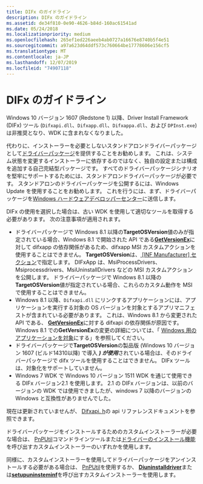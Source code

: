 ```yaml
---
title: DIFx のガイドライン
description: DIFx のガイドライン
ms.assetid: de34f810-0e90-4626-b84d-160ac61541ad
ms.date: 05/24/2018
ms.localizationpriority: medium
ms.openlocfilehash: 265ef1ed226aeeb4ab0727a16676e8740b5f4e51
ms.sourcegitcommit: a97a623d64ddf573c760664be17778606e156cf5
ms.translationtype: MT
ms.contentlocale: ja-JP
ms.lasthandoff: 12/07/2019
ms.locfileid: "74907118"
---
```

# <a name="difx-guidelines"></a>DIFx のガイドライン

Windows 10 バージョン 1607 (Redstone 1) 以降、Driver Install Framework (DIFx) ツール (`Difxapi.dll`、`Difxapp.dll`、`Difxappa.dll`、および `DPInst.exe`) は非推奨となり、WDK に含まれなくなりました。

代わりに、インストーラーを必要としないスタンドアロンドライバーパッケージとして[ドライバーパッケージ](https://docs.microsoft.com/windows-hardware/drivers/install/driver-packages)を提供することをお勧めします。  これは、システム状態を変更するインストーラーに依存するのではなく、独自の設定または構成を追加する自己完結型パッケージです。  すべてのドライバーパッケージシナリオを堅牢にサポートするためには、スタンドアロンドライバーパッケージが必要です。  スタンドアロンのドライバーパッケージを公開するには、Windows Update を使用することをお勧めします。  これを行うには、まず、ドライバーパッケージを[Windows ハードウェアデベロッパーセンター](https://partner.microsoft.com/dashboard)に送信します。

DIFx の使用を選択した場合は、古い WDK を使用して適切なツールを取得する必要があります。 次の注意事項が適用されます。

* ドライバーパッケージで Windows 8.1 以降の**TargetOSVersion**値のみが指定されている場合、Windows 8.1 で開始された API である[**GetVersionEx**](https://docs.microsoft.com/windows/desktop/api/sysinfoapi/nf-sysinfoapi-getversionexa)に対して difxapp の依存関係があるため、difxapp MSI カスタムアクションを使用することはできません。  **TargetOSVersion**は、[ [INF Manufacturer] セクション](inf-manufacturer-section.md)で指定します。 DIFxApp は、MsiProcessDrivers、Msiprocessdrivers、MsiUninstallDrivers などの MSI カスタムアクションを公開します。  ドライバーパッケージで Windows 8.1 以降の**TargetOSVersion**値が指定されている場合、これらのカスタム動作を MSI で使用することはできません。
* Windows 8.1 以降、`Difxapi.dll` にリンクするアプリケーションには、アプリケーションを実行する対象の OS バージョンを対象とするアプリマニフェストが含まれている必要があります。  これは、Windows 8.1 から変更された API である、 [**GetVersionEx**](https://docs.microsoft.com/windows/desktop/api/sysinfoapi/nf-sysinfoapi-getversionexa)に対する difxapi の依存関係が原因です。  Windows 8.1 での**GetVersionEx**の変更の詳細については、「 [Windows 用のアプリケーションを対象](https://docs.microsoft.com/windows/desktop/SysInfo/targeting-your-application-at-windows-8-1)にする」を参照してください。
* ドライバーパッケージで**TargetOSVersion**の製品版 (Windows 10 バージョン 1607 (ビルド14310以降) で導入 ***) が使用***されている場合は、そのドライバーパッケージで difx ツールを使用することはできません。  DIFx ツールは、対象化をサポートしていません。
* Windows 7 WDK で Windows 10 バージョン 1511 WDK を通じて使用できる DIFx バージョン2.1 を使用します。  2\.1 の DIFx バージョンは、以前のバージョンの WDK では使用できましたが、windows 7 以降のバージョンの Windows と互換性がありませんでした。

現在は更新されていませんが、 [Difxapi. h](https://docs.microsoft.com/previous-versions/windows/hardware/difxapi/)の api リファレンスドキュメントを参照できます。

ドライバーパッケージをインストールするためのカスタムインストーラーが必要な場合は、 [PnPUtil](https://docs.microsoft.com/windows-hardware/drivers/devtest/pnputil)コマンドラインツールまたは[ドライバーのインストール機能](functions-that-simplify-driver-installation.md)を呼び出すカスタムインストーラーのいずれかを使用します。

同様に、カスタムインストーラーを使用してドライバーパッケージをアンインストールする必要がある場合は、 [PnPUtil](https://docs.microsoft.com/windows-hardware/drivers/devtest/pnputil)を使用するか、 [**Diuninstalldriver**](https://docs.microsoft.com/windows/win32/api/newdev/nf-newdev-diuninstalldriverw)または[**setupuninsteminf**](https://docs.microsoft.com/windows/win32/api/setupapi/nf-setupapi-setupuninstalloeminfw)を呼び出すカスタムインストーラーを使用します。
